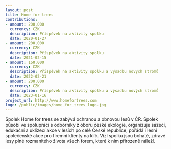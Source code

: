 ```yaml
---
layout: post
title: Home for trees
contributions:
- amount: 200,000
  currency: CZK
  description: Příspěvek na aktivity spolku
  date: 2020-01-27
- amount: 200,000
  currency: CZK
  description: Příspěvek na aktivity spolku
  date: 2021-02-15
- amount: 160,000
  currency: CZK
  description: Příspěvek na aktivity spolku a výsadbu nových stromů
  date: 2022-02-21
- amount: 200,000
  currency: CZK
  description: Příspěvek na aktivity spolku a výsadbu nových stromů
  date: 2023-01-16
project_url: http://www.homefortrees.com
logo: /public/images/home_for_trees_logo.jpg
---
```


Spolek Home for trees se zabývá ochranou a obnovou lesů v ČR. Spolek působí ve spolupráci s odborníky z oboru české ekologie, organizuje sázecí, edukační a uklízecí akce v lesích po celé České republice, pořádá i lesní společenské akce pro firemní klienty na klíč. Vizí spolku jsou bohaté, zdravé lesy plné rozmanitého života všech forem, které k nim přirozeně náleží.
